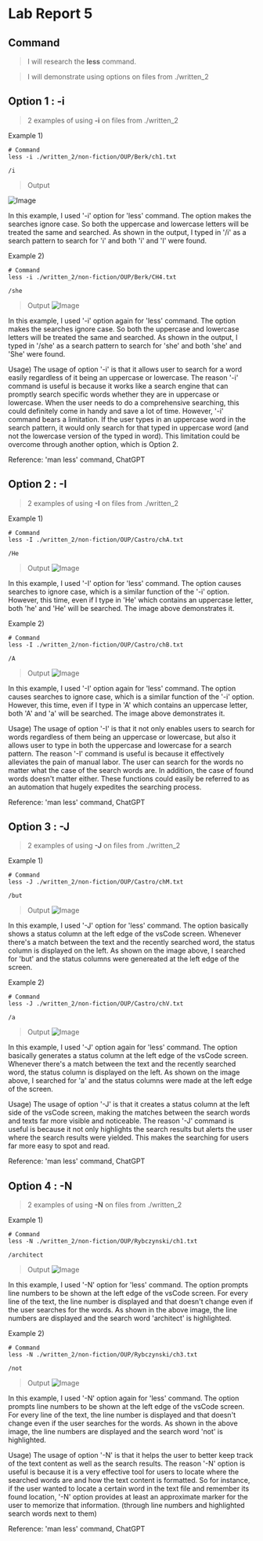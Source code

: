 # Lab Report 5

## Command

> I will research the **less** command.

> I will demonstrate using options on files from ./written_2

## Option 1 : **-i**
> 2 examples of using **-i** on files from ./written_2

Example 1)
```
# Command
less -i ./written_2/non-fiction/OUP/Berk/ch1.txt   

/i
```
> Output

![Image](51.png)

In this example, I used '-i' option for 'less' command.
The option makes the searches ignore case. So both the uppercase and lowercase letters will be treated the same and 
searched.
As shown in the output, I typed in '/i' as a search pattern to search for 'i' and both 'i' and 'I' were found.

Example 2)
```
# Command
less -i ./written_2/non-fiction/OUP/Berk/CH4.txt 

/she
```
> Output
![Image](52.png)

In this example, I used '-i' option again for 'less' command.
The option makes the searches ignore case. So both the uppercase and lowercase letters will be treated the same and 
searched.
As shown in the output, I typed in '/she' as a search pattern to search for 'she' and both 'she' and 'She' were found.

Usage)
The usage of option '-i' is that it allows user to search for a word easily regardless of it being an uppercase or lowercase.
The reason '-i' command is useful is because it works like a search engine that can promptly search specific words whether they
are in uppercase or lowercase. When the user needs to do a comprehensive searching, this could definitely come in handy and save
a lot of time.
However, '-i' command bears a limitation. If the user types in an uppercase word in the search pattern, it would only search for 
that typed in uppercase word (and not the lowercase version of the typed in word). This limitation could be overcome through another 
option, which is Option 2.

Reference: 'man less' command, ChatGPT


## Option 2 : **-I**
> 2 examples of using **-I** on files from ./written_2

Example 1)
```
# Command
less -I ./written_2/non-fiction/OUP/Castro/chA.txt 

/He
```
> Output
![Image](53.png)

In this example, I used '-I' option for 'less' command.
The option causes searches to ignore case, which is a similar function of the '-i' option. However, this time, even if 
I type in 'He' which contains an uppercase letter, both 'he' and 'He' will be searched.
The image above demonstrates it.

Example 2)
```
# Command
less -I ./written_2/non-fiction/OUP/Castro/chB.txt 

/A
```
> Output
![Image](54.png)

In this example, I used '-I' option again for 'less' command.
The option causes searches to ignore case, which is a similar function of the '-i' option. However, this time, even if 
I type in 'A' which contains an uppercase letter, both 'A' and 'a' will be searched.
The image above demonstrates it.

Usage)
The usage of option '-I' is that it not only enables users to search for words regardless of them being an uppercase or lowercase,
but also it allows user to type in both the uppercase and lowercase for a search pattern.
The reason '-I' command is useful is because it effectively alleviates the pain of manual labor. The user can search for the words
no matter what the case of the search words are. In addition, the case of found words doesn't matter either.
These functions could easily be referred to as an automation that hugely expedites the searching process. 

Reference: 'man less' command, ChatGPT


## Option 3 : **-J**
> 2 examples of using **-J** on files from ./written_2

Example 1)
```
# Command
less -J ./written_2/non-fiction/OUP/Castro/chM.txt

/but
```
> Output
![Image](55.png)

In this example, I used '-J' option for 'less' command.
The option basically shows a status column at the left edge of the vsCode screen.
Whenever there's a match between the text and the recently searched word, the status column is displayed on the left.
As shown on the image above, I searched for 'but' and the status columns were genereated at the left edge of the screen.

Example 2)
```
# Command
less -J ./written_2/non-fiction/OUP/Castro/chV.txt

/a
```
> Output
![Image](56.png)

In this example, I used '-J' option again for 'less' command.
The option basically generates a status column at the left edge of the vsCode screen.
Whenever there's a match between the text and the recently searched word, the status column is displayed on the left.
As shown on the image above, I searched for 'a' and the status columns were made at the left edge of the screen.

Usage)
The usage of option '-J' is that it creates a status column at the left side of the vsCode screen,
making the matches between the search words and texts far more visible and noticeable.
The reason '-J' command is useful is because it not only highlights the search results but alerts the user where the 
search results were yielded. 
This makes the searching for users far more easy to spot and read.

Reference: 'man less' command, ChatGPT


## Option 4 : **-N**
> 2 examples of using **-N** on files from ./written_2

Example 1)
```
# Command
less -N ./written_2/non-fiction/OUP/Rybczynski/ch1.txt

/architect
```
> Output
![Image](57.png)

In this example, I used '-N' option for 'less' command.
The option prompts line numbers to be shown at the left edge of the vsCode screen.
For every line of the text, the line number is displayed and that doesn't change even if the user searches for the words.
As shown in the above image, the line numbers are displayed and the search word 'architect' is highlighted.

Example 2)
```
# Command
less -N ./written_2/non-fiction/OUP/Rybczynski/ch3.txt

/not
```
> Output
![Image](58.png)

In this example, I used '-N' option again for 'less' command.
The option prompts line numbers to be shown at the left edge of the vsCode screen.
For every line of the text, the line number is displayed and that doesn't change even if the user searches for the words.
As shown in the above image, the line numbers are displayed and the search word 'not' is highlighted.

Usage)
The usage of option '-N' is that it helps the user to better keep track of the text content as well as the search results.
The reason '-N' option is useful is because it is a very effective tool for users to locate where the searched words are 
and how the text content is formatted. So for instance, if the user wanted to locate a certain word in the text file and 
remember its found location, '-N' option provides at least an approximate marker for the user to memorize that information.
(through line numbers and highlighted search words next to them)

Reference: 'man less' command, ChatGPT
